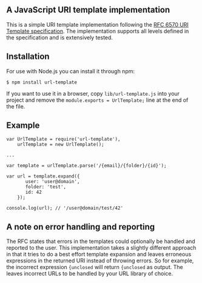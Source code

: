 ## A JavaScript URI template implementation

This is a simple URI template implementation following the [RFC 6570 URI Template specification](http://tools.ietf.org/html/rfc6570). The implementation supports all levels defined in the specification and is extensively tested.

## Installation

For use with Node.js you can install it through npm:

    $ npm install url-template

If you want to use it in a browser, copy `lib/url-template.js` into your project and remove the `module.exports = UrlTemplate;` line at the end of the file.

## Example

    var UrlTemplate = require('url-template'),
        urlTemplate = new UrlTemplate();

    ...

    var template = urlTemplate.parse('/{email}/{folder}/{id}');

    var url = template.expand({
           user: 'user@domain',
           folder: 'test',
           id: 42
        });

    console.log(url); // '/user@domain/test/42'

## A note on error handling and reporting

The RFC states that errors in the templates could optionally be handled and reported to the user. This implementation takes a slightly different approach in that it tries to do a best effort template expansion and leaves erroneous expressions in the returned URI instead of throwing errors. So for example, the incorrect expression `{unclosed` will return `{unclosed` as output. The leaves incorrect URLs to be handled by your URL library of choice.
